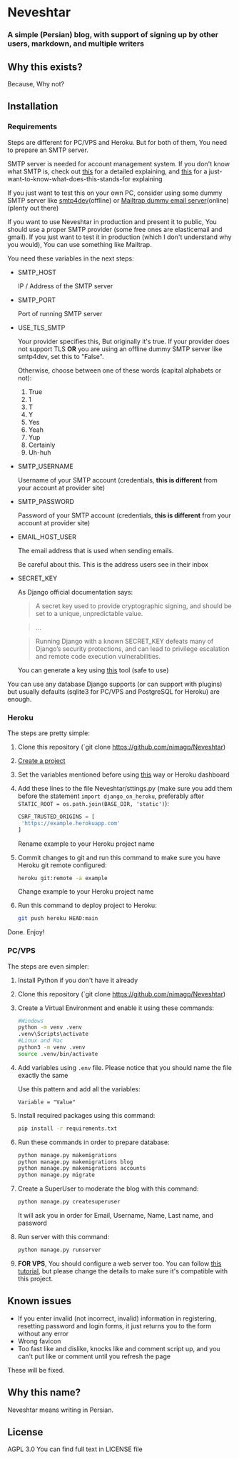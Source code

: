 # Neveshtar
### A simple (Persian) blog, with support of signing up by other users, markdown, and multiple writers

## Why this exists?
Because, Why not?

## Installation 
### Requirements 
Steps are different for PC/VPS and Heroku. But for both of them, You need to prepare an SMTP server.

SMTP server is needed for account management system. If you don't know what SMTP is, check out [this](https://medium.com/@jonathansychan/smtp-simple-mail-transfer-protocol-ed443b1f51d7) for a detailed explaining, and [this](https://medium.com/@pepipost/what-is-smtp-9503c52760e4) for a just-want-to-know-what-does-this-stands-for explaining

If you just want to test this on your own PC, consider using some dummy SMTP server like [smtp4dev](https://github.com/rnwood/smtp4dev)(offline) or [Mailtrap dummy email server](https://mailtrap.io/fake-smtp-server/)(online) (plenty out there)

If you want to use Neveshtar in production and present it to public, You should use a proper SMTP provider (some free ones are elasticemail and gmail). If you just want to test it in production (which I don't understand why you would), You can use something like Mailtrap.

You need these variables in the next steps:

* SMTP_HOST

   IP / Address of the SMTP server 

* SMTP_PORT

   Port of running SMTP server 

* USE_TLS_SMTP

   Your provider specifies this, But originally it's true. If your provider does not support TLS **OR** you are using an offline dummy SMTP server like smtp4dev, set this to "False".

   Otherwise, choose between one of these words (capital alphabets or not): 
   1. True
   2. 1 
   3. T
   4. Y
   5. Yes
   6. Yeah
   7. Yup
   8. Certainly
   9. Uh-huh

* SMTP_USERNAME 

   Username of your SMTP account (credentials, **this is different** from your account at provider site)

* SMTP_PASSWORD 

   Password of your SMTP account (credentials, **this is different** from your account at provider site)

* EMAIL_HOST_USER

   The email address that is used when sending emails.

   Be careful about this. This is the address users see in their inbox

* SECRET_KEY

   As Django official documentation says:

   > A secret key used to provide cryptographic signing, and should be set to a unique, unpredictable value.

   > ...

   > Running Django with a known SECRET_KEY defeats many of Django’s security protections, and can lead to privilege escalation and remote code execution vulnerabilities.  

   You can generate a key using [this](https://djecrety.ir/) tool (safe to use)

You can use any database Django supports (or can support with plugins) but usually defaults (sqlite3 for PC/VPS and PostgreSQL for Heroku) are enough.
   

### Heroku
The steps are pretty simple:
1. Clone this repository (`git clone https://github.com/nimagp/Neveshtar)
2. [Create a project](https://devcenter.heroku.com/articles/creating-apps)
3. Set the variables mentioned before using [this](https://devcenter.heroku.com/articles/config-vars) way or Heroku dashboard
4. Add these lines to the file Neveshtar/sttings.py (make sure you add them before the statement `import django_on_heroku`, preferably after `STATIC_ROOT = os.path.join(BASE_DIR, 'static')`):

   ```python
   CSRF_TRUSTED_ORIGINS = [
    'https://example.herokuapp.com'
   ]
   ```
   Rename example to your Heroku project name
5. Commit changes to git and run this command to make sure you have Heroku git remote configured:

   ```bash
   heroku git:remote -a example
   ```
   Change example to your Heroku project name
6. Run this command to deploy project to Heroku:

   ```bash
   git push heroku HEAD:main
   ```
Done. Enjoy!
### PC/VPS
The steps are even simpler:
1. Install Python if you don't have it already
2. Clone this repository (`git clone https://github.com/nimagp/Neveshtar)
3. Create a Virtual Environment and enable it using these commands:
   ```bash
   #Windows
   python -m venv .venv
   .venv\Scripts\activate
   #Linux and Mac
   python3 -m venv .venv
   source .venv/bin/activate
   ```
4. Add variables using `.env` file. Please notice that you should name the file exactly the same

   Use this pattern and add all the variables:
   ```
   Variable = "Value"
   ```
5. Install required packages using this command:
   ```bash
   pip install -r requirements.txt
   ```
6. Run these commands in order to prepare database:
   ```bash
   python manage.py makemigrations
   python manage.py makemigrations blog
   python manage.py makemigrations accounts
   python manage.py migrate
   ```
7. Create a SuperUser to moderate the blog with this command:

   ```bash
   python manage.py createsuperuser
   ```
   It will ask you in order for Email, Username, Name, Last name, and password

8. Run server with this command:
   ```bash
   python manage.py runserver
   ```
9. **FOR VPS**, You should configure a web server too. You can follow [this tutorial](https://www.digitalocean.com/community/tutorials/how-to-deploy-a-local-django-app-to-a-vps), but please change the details to make sure it's compatible with this project.

## Known issues
* If you enter invalid (not incorrect, invalid) information in registering, resetting password and login forms, it just returns you to the form without any error
* Wrong favicon
* Too fast like and dislike, knocks like and comment script up, and you can't put like or comment until you refresh the page

These will be fixed.

## Why this name?
Neveshtar means writing in Persian.

## License
AGPL 3.0 
You can find full text in LICENSE file





